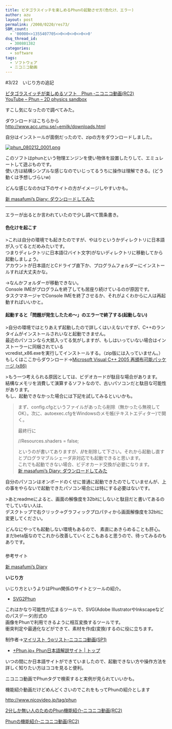 ```yaml
---
title: ピタゴラスイッチを楽しめるPhunの起動させ方(色化け、エラー)
author: azu
layout: post
permalink: /2008/0220/res73/
SBM_count:
  - '00000<>1355407705<>0<>0<>0<>0<>0'
dsq_thread_id:
  - 300801382
categories:
  - software
tags:
  - ソフトウェア
  - ニコニコ動画
---
```

<p>#3/22　いじり方の追記</p>
<p><a href="http://www.nicovideo.jp/watch/sm2364169">ピタゴラスイッチが楽しめるソフト　Phun ‐ニコニコ動画(RC2)<br />
</a><a href="http://www.youtube.com/watch?v=0H5g9VS0ENM">YouTube &#8211; Phun &#8211; 2D physics sandbox</a><a href="http://www.nicovideo.jp/watch/sm2364169"><br />
</a></p>
<p>すこし気になったので調べてみた。</p>
<p>ダウンロードはこちらから<br />
<a href="http://www.acc.umu.se/%7Eemilk/downloads.html" target="_blank">http://www.acc.umu.se/~emilk/downloads.html</a></p>
<p>自分はインストールが面倒だったので、zipの方をダウンロードしました。</p>
<p><a href="http://wordpress.local/wp-content/uploads/2008/02/phun_080212_0001.png" title="phun_080212_0001.png"><img src="http://wordpress.local/wp-content/uploads/2008/02/phun_080212_0001.thumbnail.png" alt="phun_080212_0001.png" /></a></p>
<p>このソフトはphunという物理エンジンを使い物体を設置したりして、エミュレートして遊ぶものです。<br />
使い方は結構シンプルな感じなのでいじってるうちに操作は理解できる。(どう動くは予想しづらいw)</p>
<p>どんな感じなのかは下のサイトの方がイメージしやすいかも。</p>
<p><a href="http://masafumi.cocolog-nifty.com/masafumis_diary/2008/02/post_715f.html">新 masafumi&#8217;s Diary: ダウンロードしてみた</a></p>
<hr /> エラーが出るとか言われていたので少し調べて箇条書き。</p>
<h4> 色化けを起こす</h4>
<p>&gt;これは自分の環境でも起きたのですが、やはりというかディレクトリに日本語が入ってるとだめみたいです。<br />
つまりディレクトリに日本語(2バイト文字)がないディレクトリに移動してから起動しましょう。<br />
アカウントが日本語だとCドライブ直下か、プログラムフォルダーにインストールすれば大丈夫かな。</p>
<p>→なんかフォルダーが移動できない。<br />
Console IMEがプログラムを終了しても居座り続けているのが原因です。<br />
タスクマネージャでConsole IMEを終了させるか、それがよくわからに人は再起動すればいいかと。</p>
<h4> 起動すると「問題が発生したため～」のエラーで終了する(起動しない)</h4>
<p>&gt;自分の環境ではとりあえず起動したので詳しくはいえないですが、C++のランタイムがインストールされいなと起動できません。<br />
最近のパソコンなら大抵入ってる気がしますが、もしはいっていない場合はインストーラーに同梱されている<br />
vcredist_x86.exeを実行してインストールする。（zip版には入っていません。）<br />
もしくはここからダウンロード→<a href="http://www.microsoft.com/downloads/details.aspx?FamilyID=32bc1bee-a3f9-4c13-9c99-220b62a191ee&amp;DisplayLang=ja">Microsoft Visual C++ 2005 再頒布可能パッケージ (x86)</a></p>
<p>&gt;もう一つ考えられる原因としては、ビデオカードが駄目な場合があります。<br />
結構なメモリを消費して演算するソフトなので、古いパソコンだと駄目な可能性があります。<br />
もし、起動できなかった場合には下記を試してみるといいかも。</p>
<blockquote><p>まず、config.cfgというファイルがあったら削除（無かったら無視してOK）。次に、autoexec.cfgをWindowsのメモ帳(テキストエディター)で開く。</p>
<p>最終行に</p>
<p>//Resources.shaders = false;</p>
<p>というのが書いてありますが、<strong>//</strong>を削除して下さい。それから起動し直すとプログラマブルシェーダ非対応でも起動できると思います。<br />
これでも起動できない場合、ビデオカード交換が必要になります。<br />
<a href="http://masafumi.cocolog-nifty.com/masafumis_diary/2008/02/post_715f.html">新 masafumi&#8217;s Diary: ダウンロードしてみた</a></p>
</blockquote>
<p>自分のパソコンはオンボードのくせに普通に起動できたのでしていませんが、上の事をやらないで起動できたパソコン場合には特にする必要はないです。</p>
<p>&gt;あとreadmeによると、画面の解像度を32bitにしないと駄目だと書いてあるのでしていない人は、<br />
デスクトップで右クリック→グラフィックプロパティから画面解像度を32bitに変更してください。</p>
<p>どんなにやっても起動しない環境もあるので、 素直にあきらめることも肝心。<br />
まだbeta版なのでこれから改善していくとこもあると思うので、待ってみるのもありです。</p>
<blockquote></blockquote>
<h5></h5>
<p>参考サイト</p>
<p><a href="http://masafumi.cocolog-nifty.com/masafumis_diary/" accesskey="1">新 masafumi&#8217;s Diary</a></p>
<p><strong>いじり方</strong></p>
<p>いじり方というよりはPhun関係のサイトとツールの紹介。</p>
<ul>
<li><a href="http://www.geocities.jp/int_real_float/svg2phun/">SVG2Phun</a></li>
</ul>
<p>これはかなり可能性が広まるツールで、SVG(Adobe IllustratorやInkscapeなどのパスデータ)形式の<br />
画像をPhunで利用できるように相互変換するツールです。<br />
衝突判定や最適化などができて、素材を作成(変換)するのに役に立ちます。</p>
<p>制作者→<a href="http://www.nicovideo.jp/mylist/4517160">マイリスト うpリスト‐ニコニコ動画(SP1)</a></p>
<ul>
<li><a href="http://www.phun.jp/">+Phun.jp+ Phun日本語解説サイト | トップ</a></li>
</ul>
<p>いつの間にか日本語サイトができていましたので、起動できない方や操作方法を詳しく知りたい方はココを見ると便利。</p>
<p>ニコニコ動画でPhunタグで検索すると実例が見られていいかも。</p>
<p>機能紹介動画だけどめんどくさいのでこれをもってPhunの紹介とします</p>
<p><a href="http://www.nicovideo.jp/tag/phun" target="_blank">http://www.nicovideo.jp/tag/phun</a></p>
<p><a href="http://www.nicovideo.jp/watch/sm2388837" target="_blank">2分しか無い人のためのPhun機能紹介‐ニコニコ動画(RC2)</a></p>
<p><a href="http://www.nicovideo.jp/watch/sm2415277" target="_blank">Phunの機能紹介‐ニコニコ動画(RC2)</a></p>
